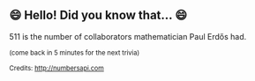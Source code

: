 ## :smile: Hello! Did you know that... :smile:
511 is the number of collaborators mathematician Paul Erdős had.

<sup>(come back in 5 minutes for the next trivia)</sup>


<sup>Credits: http://numbersapi.com</sup>
